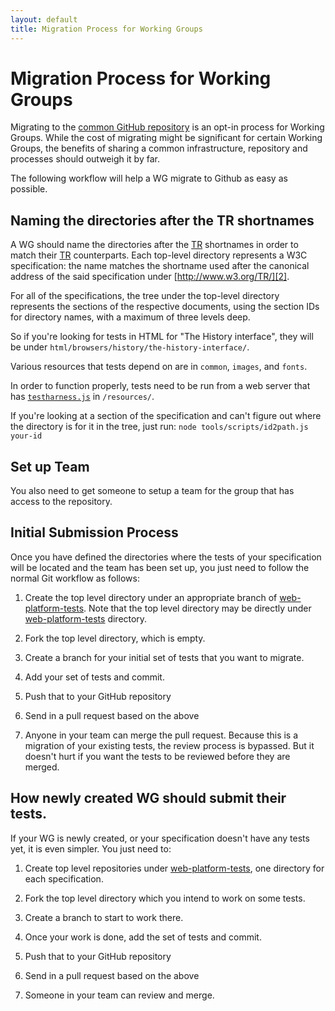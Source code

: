 ```yaml
---
layout: default
title: Migration Process for Working Groups
---
```


# Migration Process for Working Groups

Migrating to the [common GitHub repository][web-platform-tests] is an opt-in
process for Working Groups. While the cost of migrating might be significant
for certain Working Groups, the benefits of sharing a common infrastructure,
repository and processes should outweigh it by far.

The following workflow will help a WG migrate to Github as easy as possible.

## Naming the directories after the TR shortnames

<!--
  TODO this section needs to move to its own page: "How to setup a new test suite."
-->

<!--
  TODO this needs information on the manifest format, see:
  http://lists.w3.org/Archives/Public/public-test-infra/2013JulSep/0075.html
  http://lists.w3.org/Archives/Public/public-test-infra/2013JulSep/0080.html
-->

A WG should name the directories after the [TR][2] shortnames in order to
match their [TR][2] counterparts. Each top-level directory represents a W3C
specification: the name matches the shortname used after the canonical
address of the said specification under [http://www.w3.org/TR/][2].

For all of the specifications, the tree under the top-level directory
represents the sections of the respective documents, using the section IDs
for directory names, with a maximum of three levels deep.

So if you're looking for tests in HTML for "The History interface", they will
be under `html/browsers/history/the-history-interface/`.

Various resources that tests depend on are in `common`, `images`, and
`fonts`.

In order to function properly, tests need to be run from a web server that
has [`testharness.js`][3] in `/resources/`.

If you're looking at a section of the specification and can't figure out
where the directory is for it in the tree, just run:
`node tools/scripts/id2path.js your-id`

## Set up Team

<!--
  TODO we need to describe a clearer process here, including who to send the
  email to + to add github handles for all reviewers.
-->

You also need to get someone to setup a team for the group that has access to
the repository.

## Initial Submission Process

Once you have defined the directories where the tests of your specification
will be located and the team has been set up, you just need to follow the
normal Git workflow as follows:

<!--
  TODO all but step 7 are explained elsewhere already. We should point to the
  regular submission flow article and just add the disclaimer that sits in step 7.
-->

1. Create the top level directory under an appropriate branch of
[web-platform-tests][web-platform-tests]. Note that the top level directory may be directly
under [web-platform-tests][web-platform-tests] directory.

2. Fork the top level directory, which is empty.

3. Create a branch for your initial set of tests that you want to migrate.

4. Add your set of tests and commit.

5. Push that to your GitHub repository

6. Send in a pull request based on the above

7. Anyone in your team can merge the pull request. Because this is a
migration of your existing tests, the review process is bypassed. But it
doesn't hurt if you want the tests to be reviewed before they are merged.

## How newly created WG should submit their tests.

<!--
  TODO not sure how having two different process here is valuable.
  I'd scratch that altogether.
-->

If your WG is newly created, or your specification doesn't have any tests
yet, it is even simpler. You just need to:

1. Create top level repositories under [web-platform-tests][web-platform-tests], one directory
for each specification.

2. Fork the top level directory which you intend to work on some tests.

3. Create a branch to start to work there.

4. Once your work is done, add the set of tests and commit.

5. Push that to your GitHub repository

6. Send in a pull request based on the above

7. Someone in your team can review and merge.

[web-platform-tests]: https://github.com/w3c/web-platform-tests
[2]: http://www.w3.org/TR/
[3]: https://github.com/w3c/testharness.js
